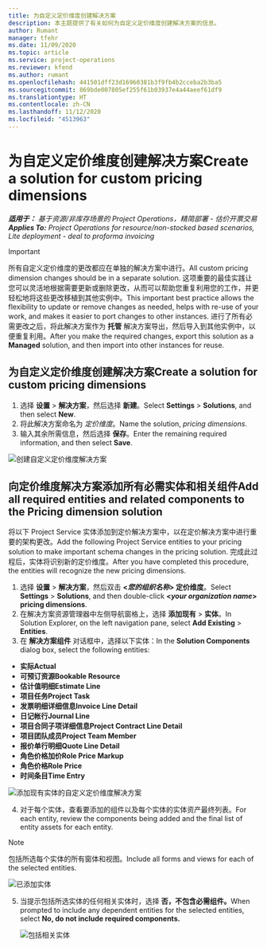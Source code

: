 ```yaml
---
title: 为自定义定价维度创建解决方案
description: 本主题提供了有关如何为自定义定价维度创建解决方案的信息。
author: Rumant
manager: tfehr
ms.date: 11/09/2020
ms.topic: article
ms.service: project-operations
ms.reviewer: kfend
ms.author: rumant
ms.openlocfilehash: 441501dff23d16960381b3f9fb4b2cceba2b3ba5
ms.sourcegitcommit: 869bde007805ef255f61b03937e4a44aeef61df9
ms.translationtype: HT
ms.contentlocale: zh-CN
ms.lasthandoff: 11/12/2020
ms.locfileid: "4513963"
---
```

# <a name="create-a-solution-for-custom-pricing-dimensions"></a><span data-ttu-id="f5e72-103">为自定义定价维度创建解决方案</span><span class="sxs-lookup"><span data-stu-id="f5e72-103">Create a solution for custom pricing dimensions</span></span>

 <span data-ttu-id="f5e72-104">_**适用于：** 基于资源/非库存场景的 Project Operations，精简部署 - 估价开票交易_</span><span class="sxs-lookup"><span data-stu-id="f5e72-104">_**Applies To:** Project Operations for resource/non-stocked based scenarios, Lite deployment - deal to proforma invoicing_</span></span> 

>[!IMPORTANT]
><span data-ttu-id="f5e72-105">所有自定义定价维度的更改都应在单独的解决方案中进行。</span><span class="sxs-lookup"><span data-stu-id="f5e72-105">All custom pricing dimension changes should be in a separate solution.</span></span> <span data-ttu-id="f5e72-106">这项重要的最佳实践让您可以灵活地根据需要更新或删除更改，从而可以帮助您重复利用您的工作，并更轻松地将这些更改移植到其他实例中。</span><span class="sxs-lookup"><span data-stu-id="f5e72-106">This important best practice allows the flexibility to update or remove changes as needed, helps with re-use of your work, and makes it easier to port changes to other instances.</span></span> <span data-ttu-id="f5e72-107">进行了所有必需更改之后，将此解决方案作为 **托管** 解决方案导出，然后导入到其他实例中，以便重复利用。</span><span class="sxs-lookup"><span data-stu-id="f5e72-107">After you make the required changes, export this solution as a **Managed** solution, and then import into other instances for reuse.</span></span>

## <a name="create-a-solution-for-custom-pricing-dimensions"></a><span data-ttu-id="f5e72-108">为自定义定价维度创建解决方案</span><span class="sxs-lookup"><span data-stu-id="f5e72-108">Create a solution for custom pricing dimensions</span></span>

1.  <span data-ttu-id="f5e72-109">选择 **设置** > **解决方案**，然后选择 **新建**。</span><span class="sxs-lookup"><span data-stu-id="f5e72-109">Select **Settings** > **Solutions**, and then select **New**.</span></span>
2.  <span data-ttu-id="f5e72-110">将此解决方案命名为 *<your organization name> 定价维度*。</span><span class="sxs-lookup"><span data-stu-id="f5e72-110">Name the solution, *<your organization name> pricing dimensions*.</span></span>
3. <span data-ttu-id="f5e72-111">输入其余所需信息，然后选择 **保存**。</span><span class="sxs-lookup"><span data-stu-id="f5e72-111">Enter the remaining required information, and then select **Save**.</span></span>

  ![创建自定义定价维度解决方案](./media/Creation-of-custom-pricing-dimension-solution.png)
 
## <a name="add-all-required-entities-and-related-components-to-the-pricing-dimension-solution"></a><span data-ttu-id="f5e72-113">向定价维度解决方案添加所有必需实体和相关组件</span><span class="sxs-lookup"><span data-stu-id="f5e72-113">Add all required entities and related components to the Pricing dimension solution</span></span>

<span data-ttu-id="f5e72-114">将以下 Project Service 实体添加到定价解决方案中，以在定价解决方案中进行重要的架构更改。</span><span class="sxs-lookup"><span data-stu-id="f5e72-114">Add the following Project Service entities to your pricing solution to make important schema changes in the pricing solution.</span></span> <span data-ttu-id="f5e72-115">完成此过程后，实体将识别新的定价维度。</span><span class="sxs-lookup"><span data-stu-id="f5e72-115">After you have completed this procedure, the entities will recognize the new pricing dimensions.</span></span>

1.  <span data-ttu-id="f5e72-116">选择 **设置** > **解决方案**，然后双击 **<*您的组织名称*> 定价维度**。</span><span class="sxs-lookup"><span data-stu-id="f5e72-116">Select **Settings** > **Solutions**, and then double-click **<*your organization name*> pricing dimensions**.</span></span>
2.  <span data-ttu-id="f5e72-117">在解决方案资源管理器中左侧导航窗格上，选择 **添加现有** > **实体**。</span><span class="sxs-lookup"><span data-stu-id="f5e72-117">In Solution Explorer, on the left navigation pane, select **Add Existing** > **Entities**.</span></span>
3.  <span data-ttu-id="f5e72-118">在 **解决方案组件** 对话框中，选择以下实体：</span><span class="sxs-lookup"><span data-stu-id="f5e72-118">In the **Solution Components** dialog box, select the following entities:</span></span>
 
   - <span data-ttu-id="f5e72-119">**实际**</span><span class="sxs-lookup"><span data-stu-id="f5e72-119">**Actual**</span></span>
   - <span data-ttu-id="f5e72-120">**可预订资源**</span><span class="sxs-lookup"><span data-stu-id="f5e72-120">**Bookable Resource**</span></span>
   - <span data-ttu-id="f5e72-121">**估计值明细**</span><span class="sxs-lookup"><span data-stu-id="f5e72-121">**Estimate Line**</span></span>
   - <span data-ttu-id="f5e72-122">**项目任务**</span><span class="sxs-lookup"><span data-stu-id="f5e72-122">**Project Task**</span></span>
   - <span data-ttu-id="f5e72-123">**发票明细详细信息**</span><span class="sxs-lookup"><span data-stu-id="f5e72-123">**Invoice Line Detail**</span></span>
   - <span data-ttu-id="f5e72-124">**日记帐行**</span><span class="sxs-lookup"><span data-stu-id="f5e72-124">**Journal Line**</span></span>
   - <span data-ttu-id="f5e72-125">**项目合同子项详细信息**</span><span class="sxs-lookup"><span data-stu-id="f5e72-125">**Project Contract Line Detail**</span></span>
   - <span data-ttu-id="f5e72-126">**项目团队成员**</span><span class="sxs-lookup"><span data-stu-id="f5e72-126">**Project Team Member**</span></span>
   - <span data-ttu-id="f5e72-127">**报价单行明细**</span><span class="sxs-lookup"><span data-stu-id="f5e72-127">**Quote Line Detail**</span></span>
   - <span data-ttu-id="f5e72-128">**角色价格加价**</span><span class="sxs-lookup"><span data-stu-id="f5e72-128">**Role Price Markup**</span></span>
   - <span data-ttu-id="f5e72-129">**角色价格**</span><span class="sxs-lookup"><span data-stu-id="f5e72-129">**Role Price**</span></span>
   - <span data-ttu-id="f5e72-130">**时间条目**</span><span class="sxs-lookup"><span data-stu-id="f5e72-130">**Time Entry**</span></span>
 
   ![添加现有实体的自定义定价维度解决方案](./media/Existing-entities-to-PD-solution.png)
 
 4. <span data-ttu-id="f5e72-132">对于每个实体，查看要添加的组件以及每个实体的实体资产最终列表。</span><span class="sxs-lookup"><span data-stu-id="f5e72-132">For each entity, review the components being added and the final list of entity assets for each entity.</span></span> 

   >[!NOTE]
   > <span data-ttu-id="f5e72-133">包括所选每个实体的所有窗体和视图。</span><span class="sxs-lookup"><span data-stu-id="f5e72-133">Include all forms and views for each of the selected entities.</span></span>

  ![已添加实体](./media/solution-component-selection.png)


5.  <span data-ttu-id="f5e72-135">当提示包括所选实体的任何相关实体时，选择 **否，不包含必需组件。**</span><span class="sxs-lookup"><span data-stu-id="f5e72-135">When prompted to include any dependent entities for the selected entities, select **No, do not include required components.**</span></span>

    ![包括相关实体](./media/Do-not-include-required.png)
